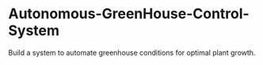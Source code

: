 # Autonomous-GreenHouse-Control-System
Build a system to automate greenhouse conditions for optimal plant growth.
